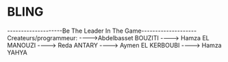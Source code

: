 # BLING
--------------------Be The Leader In The Game--------------------
Createurs/programmeur:
---->Abdelbasset BOUZITI
----> Hamza EL MANOUZI
----> Reda ANTARY
----> Aymen EL KERBOUBI
----> Hamza YAHYA

